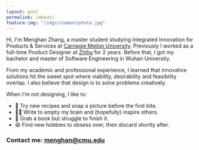 ```yaml
---
layout: post
permalink: /about/
feature-img: "/imgs/common/photo.jpg"
---
```


Hi, I'm Menghan Zhang, a master student studying Integrated Innovation for Products & Services at [Carnegie Mellon University](https://www.cmu.edu/iii/degrees/miips/). Previously I worked as a full-time Product Designer at [Zhihu](zhihu.com) for 2 years. Before that, I got my bachelor and master of Software Engineering in Wuhan University.

From my academic and professional experience, I learned that innovative solutions hit the sweet spot where viability, desirability and feasibility overlap. I also believe that design is to solve problems creatively.

When I'm not designing, I like to:
- 🍱 Try new recipes and snap a picture before the first bite.
- ✍🏻 Write to empty my brain and (hopefully) inspire others.
- 📖 Grab a book but struggle to finish it.
- 😆 Find new hobbies to obsess over, then discard shortly after.

### Contact me: **menghan@cmu.edu**
